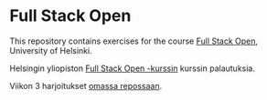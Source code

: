 # Full Stack Open

This repository contains exercises for the course [Full Stack Open](https://fullstackopen.com/en/), University of Helsinki.

Helsingin yliopiston [Full Stack Open -kurssin](https://fullstackopen.com) kurssin palautuksia.

Viikon 3 harjoitukset [omassa repossaan](https://github.com/sallasal/FullStack-osa-3).

